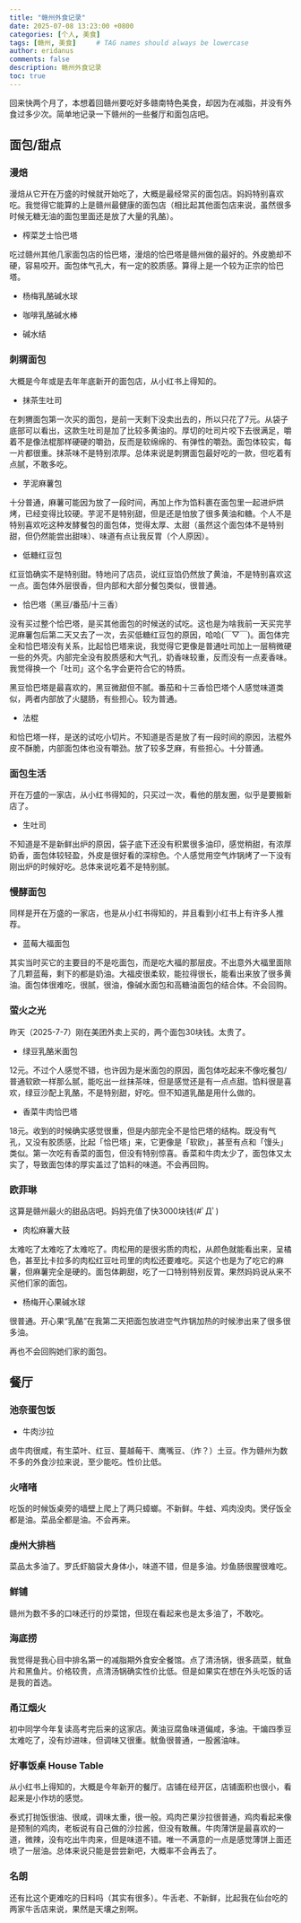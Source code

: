 ```yaml
---
title: "赣州外食记录"
date: 2025-07-08 13:23:00 +0800
categories: [个人, 美食]
tags: [赣州, 美食]     # TAG names should always be lowercase
author: eridanus
comments: false
description: 赣州外食记录
toc: true
---
```


回来快两个月了，本想着回赣州要吃好多赣南特色美食，却因为在减脂，并没有外食过多少次。简单地记录一下赣州的一些餐厅和面包店吧。

## 面包/甜点

### 漫焙

漫焙从它开在万盛的时候就开始吃了，大概是最经常买的面包店。妈妈特别喜欢吃。我觉得它能算的上是赣州最健康的面包店（相比起其他面包店来说，虽然很多时候无糖无油的面包里面还是放了大量的乳酪）。

- 榨菜芝士恰巴塔

吃过赣州其他几家面包店的恰巴塔，漫焙的恰巴塔是赣州做的最好的。外皮脆却不硬，容易咬开。面包体气孔大，有一定的胶质感。算得上是一个较为正宗的恰巴塔。

- 杨梅乳酪碱水球

- 咖啡乳酪碱水棒

- 碱水结

### 刺猬面包

大概是今年或是去年年底新开的面包店，从小红书上得知的。

- 抹茶生吐司

在刺猬面包第一次买的面包，是前一天剩下没卖出去的，所以只花了7元。从袋子底部可以看出，这款生吐司是加了比较多黄油的。厚切的吐司片咬下去很满足，嚼着不是像法棍那样硬硬的嚼劲，反而是软绵绵的、有弹性的嚼劲。面包体较实，每一片都很重。抹茶味不是特别浓厚。总体来说是刺猬面包最好吃的一款，但吃着有点腻，不敢多吃。

- 芋泥麻薯包

十分普通，麻薯可能因为放了一段时间，再加上作为馅料裹在面包里一起进炉烘烤，已经变得比较硬。芋泥不是特别甜，但是还是怕放了很多黄油和糖。个人不是特别喜欢吃这种发酵餐包的面包体，觉得太厚、太甜（虽然这个面包体不是特别甜，但仍然能尝出甜味）、味道有点让我反胃（个人原因）。

- 低糖红豆包

红豆馅确实不是特别甜。特地问了店员，说红豆馅仍然放了黄油，不是特别喜欢这一点。面包体外层很香，但内部和大部分餐包类似，很普通。

- 恰巴塔（黑豆/番茄/十三香）

没有买过整个恰巴塔，是买其他面包的时候送的试吃。这也是为啥我前一天买完芋泥麻薯包后第二天又去了一次，去买低糖红豆包的原因，哈哈(￣▽￣)。面包体完全和恰巴塔没有关系，比起恰巴塔来说，我觉得它更像是普通吐司加上一层稍微硬一些的外壳。内部完全没有胶质感和大气孔，奶香味较重，反而没有一点麦香味。我觉得换一个「吐司」这个名字会更符合它的特质。

黑豆恰巴塔是最喜欢的，黑豆微甜但不腻。番茄和十三香恰巴塔个人感觉味道类似，两者内部放了火腿肠，有些担心。较为普通。

- 法棍

和恰巴塔一样，是送的试吃小切片。不知道是否是放了有一段时间的原因，法棍外皮不酥脆，内部面包体也没有嚼劲。放了较多芝麻，有些担心。十分普通。

### 面包生活

开在万盛的一家店，从小红书得知的，只买过一次，看他的朋友圈，似乎是要搬新店了。

- 生吐司

不知道是不是新鲜出炉的原因，袋子底下还没有积累很多油印，感觉稍甜，有浓厚奶香，面包体较轻盈，外皮是很好看的深棕色。个人感觉用空气炸锅烤了一下没有刚出炉的时候好吃。总体来说吃着不是特别腻。

### 慢酵面包

同样是开在万盛的一家店，也是从小红书得知的，并且看到小红书上有许多人推荐。

- 蓝莓大福面包

其实当时买它的主要目的不是吃面包，而是吃大福的那层皮。不出意外大福里面除了几颗蓝莓，剩下的都是奶油。大福皮很柔软，能拉得很长，能看出来放了很多黄油。面包体很难吃，很腻，很油，像碱水面包和高糖油面包的结合体。不会回购。

### 萤火之光

昨天（2025-7-7）刚在美团外卖上买的，两个面包30块钱。太贵了。

- 绿豆乳酪米面包

12元。不过个人感觉不错，也许因为是米面包的原因，面包体吃起来不像吃餐包/普通软欧一样那么腻，能吃出一丝抹茶味，但是感觉还是有一点点甜。馅料很是喜欢，绿豆沙配上乳酪，不是特别甜，好吃。但不知道乳酪是用什么做的。

- 香菜牛肉恰巴塔

18元。收到的时候确实感觉很重，但是内部完全不是恰巴塔的结构。既没有气孔，又没有胶质感，比起「恰巴塔」来，它更像是「软欧」，甚至有点和「馒头」类似。第一次吃有香菜的面包，但没有特别惊喜。香菜和牛肉太少了，面包体又太实了，导致面包体的厚实盖过了馅料的味道。不会再回购。

### 欧菲琳

这算是赣州最火的甜品店吧。妈妈充值了快3000块钱(#ﾟДﾟ)

- 肉松麻薯大鼓

太难吃了太难吃了太难吃了。肉松用的是很劣质的肉松，从颜色就能看出来，呈橘色，甚至比卡拉多的肉松红豆吐司里的肉松还要难吃。买这个也是为了吃它的麻薯，但麻薯完全是硬的。面包体齁甜，吃了一口特别特别反胃。果然妈妈说从来不买他们家的面包。

- 杨梅开心果碱水球

很普通。开心果“乳酪”在我第二天把面包放进空气炸锅加热的时候渗出来了很多很多油。

再也不会回购她们家的面包。

## 餐厅

### 池奈蛋包饭

- 牛肉沙拉

卤牛肉很咸，有生菜叶、红豆、蔓越莓干、鹰嘴豆、（炸？）土豆。作为赣州为数不多的外食沙拉来说，至少能吃。性价比低。

### 火啫啫

吃饭的时候饭桌旁的墙壁上爬上了两只蟑螂。不新鲜。牛蛙、鸡肉没肉。煲仔饭全都是油。菜品全都是油。不会再来。

### 虔州大排档

菜品太多油了。罗氏虾脑袋大身体小，味道不错，但是多油。炒鱼肠很腥很难吃。

### 鲜铺

赣州为数不多的口味还行的炒菜馆，但现在看起来也是太多油了，不敢吃。

### 海底捞

我觉得是我心目中排名第一的减脂期外食安全餐馆。点了清汤锅，很多蔬菜，鱿鱼片和黑鱼片。价格较贵，点清汤锅确实性价比低。但是如果实在想在外头吃饭的话是我的首选。

### 甬江烟火

初中同学今年复读高考完后来的这家店。黄油豆腐鱼味道偏咸，多油。干煸四季豆太难吃了，没有炒进味，但调味又很重。鱿鱼很普通，一股酱油味。

### 好事饭桌 House Table

从小红书上得知的，大概是今年新开的餐厅。店铺在经开区，店铺面积也很小，看起来是小作坊的感觉。

泰式打抛饭很油、很咸，调味太重，很一般。鸡肉芒果沙拉很普通，鸡肉看起来像是预制的鸡肉，老板说有自己做的沙拉酱，但没有敢蘸。牛肉薄饼是最喜欢的一道，微辣，没有吃出牛肉来，但是味道不错。唯一不满意的一点是感觉薄饼上面还喷了一层油。总体来说只能是尝尝新吧，大概率不会再去了。

### 名朗

还有比这个更难吃的日料吗（其实有很多）。牛舌老、不新鲜，比起我在仙台吃的两家牛舌店来说，果然是天壤之别啊。
